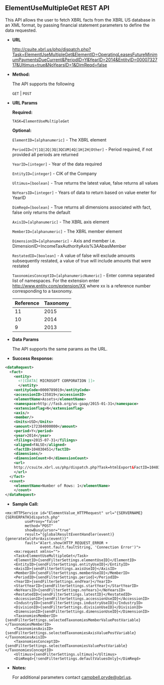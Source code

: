 
ElementUseMultipleGet REST API
----
This API allows the user to fetch XBRL facts from the XBRL US database in an XML format, by passing financial statement parameters to define the data requested.

* **URL**

  <http://csuite.xbrl.us/php/dispatch.php?Task=ElementUseMultipleGet&ElementID=OperatingLeasesFutureMinimumPaymentsDueCurrent&PeriodID=Y&YearID=2014&EntityID=0000732717&Ultimus=true&NoYearsID=1&DimReqd=false>

* **Method:**

  The API supports the following

  `GET` | `POST`

*  **URL Params**

   **Required:**

   `TASK=ElementUseMultipleGet`

   **Optional:**

   `ElementID=[alphanumeric]` - The XBRL element

   `PeriodID=[Y|1Q|2Q|3Q|3QCUM|4Q|1H|2H|Other]` - Period required, if not provided all periods are returned

   `YearID=[integer]`     - Year of the data required

   `EntityID=[integer]`   - CIK of the Company

   `Ultimus=[boolean]`    - True returns the latest value, false returns all values

   `NoYearsID=[integer]`  - Years of data to return based on value eneter for YearID

   `DimReqd=[boolean]`    - True returns all dimensions associated with fact, false only returns the default

   `AxisID=[alphanumeric]` - The XBRL axis element

   `MemberID=[alphanumeric]` - The XBRL member element

   `DimensionID=[alphanumeric]` - Axis and member i.e. DimensionID=IncomeTaxAuthorityAxis%3AAbasMember

   `RestatedID=[boolean]` - A value of false will exclude amounts subsequently restated, a value of true will include amounts that were restated

   `TaxonomiesConceptID=[alphanumericNumeric]` - Enter comma separated list of namespaces. For the extension enter http://www.entity.com/extension/XX where xx is a reference number corresponding to a taxonomy.

   | Reference     | Taxonomy     |
   | :------------- | :------------- |
   | 11       | 2015      |
   | 10       | 2014      |
   | 9       | 2013      |




* **Data Params**

    The API supports the same params as the URL.

* **Success Response:**

```XML
<dataRequest>
  <fact>
    <entity>
      <![CDATA[ MICROSOFT CORPORATION ]]>
      </entity>
    <entityCode>0000789019</entityCode>
    <accessionID>135819</accessionID>
    <elementName>Assets</elementName>
    <namespace>http://fasb.org/us-gaap/2015-01-31</namespace>
    <extensionflag>N</extensionflag>
    <axis/>
    <member/>
    <Units>USD</Units>
    <amount>172384000000</amount>
    <period>Y</period>
    <year>2014</year>
    <filings>2015-07-31</filings>
    <aligned>FALSE</aligned>
    <factID>104030451</factID>
    <dimensions/>
    <dimensionCount>0</dimensionCount>
    <url>
    http://csuite.xbrl.us/php/dispatch.php?Task=htmlExport&FactID=104030451
    </url>
  </fact>
  <count>
    <elementName>Number of Rows: 1</elementName>
    </count>
</dataRequest>
```


* **Sample Call:**

```
<mx:HTTPService id="ElementValue_HTTPRequest" url="{SERVERNAME}{SERVERPATH}dispatch.php"
		 useProxy="false"
		 method="POST"  
		 showBusyCursor="true"
		 result="{globalResultEventHandler(event)}{generateColsForAxis(event)}"
		 fault="Alert.show(HTTP_REQUEST_ERROR +
		 		event.fault.faultString, 'Connection Error')">
    <mx:request xmlns="">
    <Task>ElementUseMultipleGet</Task>
    <ElementID>{sendFilterSettings.elementUseID}</ElementID>
    <EntityID>{sendFilterSettings.entityUseID}</EntityID>
    <AxisID>{sendFilterSettings.axisUseID}</AxisID>
    <MemberID>{sendFilterSettings.memberUseID}</MemberID>
    <PeriodID>{sendFilterSettings.period}</PeriodID>
    <YearID>{sendFilterSettings.endYear}</YearID>
    <StartYearID>{sendFilterSettings.startYear}</StartYearID>
    <NoYearsID>{sendFilterSettings.noYears}</NoYearsID>
    <RestatedID>{sendFilterSettings.latestID}</RestatedID>
    <AccessionID>{sendFilterSettings.accessionUseID}</AccessionID>
    <IndustryID>{sendFilterSettings.industryUseID}</IndustryID>
    <DivisionID>{sendFilterSettings.divisionUseID}</DivisionID>
    <DimensionID>{sendFilterSettings.dimensionUseID}</DimensionID>
    <TaxonomiesMemberID>{sendFilterSettings.selectedTaxonomiesMemberValuePostVariable}</TaxonomiesMemberID>
    <TaxonomiesAxisID>{sendFilterSettings.selectedTaxonomiesAxisValuePostVariable}</TaxonomiesAxisID>
    <TaxonomiesConceptID>{sendFilterSettings.selectedTaxonomiesValuePostVariable}</TaxonomiesConceptID>
    <Ultimus>{sendFilterSettings.ultimus}</Ultimus>
    <DimReqd>{!sendFilterSettings.defaultValuesOnly}</DimReqd>

```

* **Notes:**

  For additional parameters contact campbell.pryde@xbrl.us.
